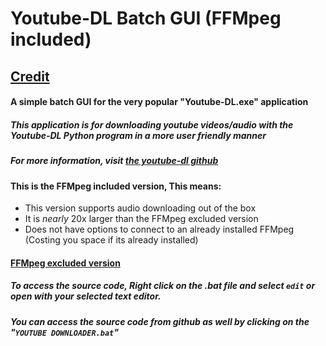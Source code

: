 # **Youtube-DL Batch GUI (FFMpeg included)**
## [Credit](https://youtube-dl.org/)
#### A simple batch GUI for the very popular "Youtube-DL.exe" application
##### This application is for downloading youtube videos/audio with the Youtube-DL Python program in a more user friendly manner
##### For more information, visit [the youtube-dl github](https://github.com/rg3/youtube-dl/blob/master/README.md#readme)
#### This is the FFMpeg included version, This means:
- This version supports audio downloading out of the box
- It is *nearly* 20x larger than the FFMpeg excluded version
- Does not have options to connect to an already installed FFMpeg (Costing you space if its already installed)
#### [FFMpeg excluded version](https://github.com/Paradigm0001/YoutubeDLBatchUI-FFMpeg_ex)

##### To access the source code, Right click on the .bat file and select `edit` or open with your selected text editor.
##### You can access the source code from github as well by clicking on the "`YOUTUBE DOWNLOADER.bat`"
